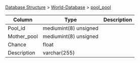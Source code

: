 [Database Structure](Database-Structure) > [World-Database](World-Database) > [pool_pool](pool_pool)

Column | Type | Description
--- | --- | ---
Pool_id | mediumint(8) unsigned | 
Mother_pool | mediumint(8) unsigned | 
Chance | float | 
Description | varchar(255) | 
